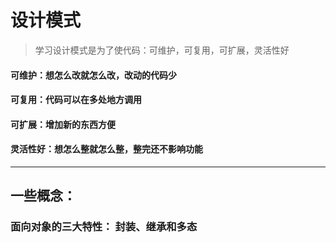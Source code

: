 # 设计模式

> 学习设计模式是为了使代码：可维护，可复用，可扩展，灵活性好

#### 可维护：想怎么改就怎么改，改动的代码少

#### 可复用：代码可以在多处地方调用

#### 可扩展：增加新的东西方便

#### 灵活性好：想怎么整就怎么整，整完还不影响功能

***

## 一些概念：

### 面向对象的三大特性： 封装、继承和多态
